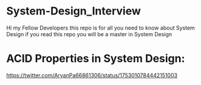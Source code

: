 # System-Design_Interview

Hi my Fellow Developers this repo is for all you need to know about System Design if you read this repo you will be a master in System Design 

# ACID Properties in System Design:
https://twitter.com/AryanPa66861306/status/1753010784442151003
